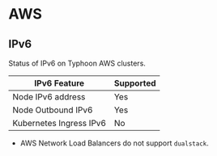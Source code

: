 # AWS

## IPv6

Status of IPv6 on Typhoon AWS clusters.

| IPv6 Feature            | Supported |
|-------------------------|-----------|
| Node IPv6 address       | Yes       |
| Node Outbound IPv6      | Yes       |
| Kubernetes Ingress IPv6 | No        |

* AWS Network Load Balancers do not support `dualstack`.
